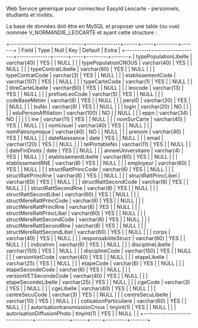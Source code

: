 Web Service générique pour connecteur EasyId Leocarte - personnels, étudiants et invités.

La base de données doit être en MySQL et proposer une table (ou vue) nommée V_NORMANDIE_LEOCARTE et ayant cette structure : 

+-------------------------------+--------------+------+-----+---------+-------+
| Field                         | Type         | Null | Key | Default | Extra |
+-------------------------------+--------------+------+-----+---------+-------+
| typePopulationLibelle         | varchar(40)  | YES  |     | NULL    |       |
| typePopulationCNOUS           | varchar(40)  | YES  |     | NULL    |       |
| typeContratLibelle            | varchar(60)  | YES  |     | NULL    |       |
| typeContratCode               | varchar(3)   | YES  |     | NULL    |       |
| etablissementCode             | varchar(107) | YES  |     | NULL    |       |
| typeCarteCode                 | varchar(1)   | YES  |     | NULL    |       |
| titreCarteLibelle             | varchar(60)  | YES  |     | NULL    |       |
| leocode                       | varchar(13)  | YES  |     | NULL    |       |
| prefixeLeoCode                | varchar(5)   | YES  |     | NULL    |       |
| codeBaseMetier                | varchar(8)   | YES  |     | NULL    |       |
| persID                        | varchar(30)  | YES  |     | NULL    |       |
| buNo                          | varchar(8)   | YES  |     | NULL    |       |
| login                         | varchar(20)  | NO   |     |         |       |
| eduPersonAffiliation          | varchar(100) | NO   |     | NULL    |       |
| eppn                          | varchar(34)  | NO   |     |         |       |
| ine                           | varchar(11)  | YES  |     | NULL    |       |
| nomSurCarte                   | varchar(40)  | YES  |     | NULL    |       |
| nomUsuel                      | varchar(40)  | YES  |     | NULL    |       |
| nomPatronymique               | varchar(40)  | NO   |     | NULL    |       |
| prenom                        | varchar(40)  | YES  |     | NULL    |       |
| dateNaissance                 | date         | YES  |     | NULL    |       |
| email                         | varchar(120) | YES  |     | NULL    |       |
| telPortableNo                 | varchar(11)  | YES  |     | NULL    |       |
| dateFinDroits                 | date         | YES  |     | NULL    |       |
| anneeUniversitaire            | varchar(4)   | YES  |     | NULL    |       |
| etablissementLibelle          | varchar(60)  | YES  |     | NULL    |       |
| etablissementRNE              | varchar(8)   | YES  |     | NULL    |       |
| employeur                     | varchar(60)  | YES  |     | NULL    |       |
| structRattPrincCode           | varchar(6)   | YES  |     | NULL    |       |
| structRattPrincRne            | varchar(8)   | YES  |     | NULL    |       |
| structRattPrincLibel          | varchar(60)  | YES  |     | NULL    |       |
| structRattSecondCode          | varchar(6)   | YES  |     | NULL    |       |
| structRattSecondRne           | varchar(8)   | YES  |     | NULL    |       |
| structRattSecondLibel         | varchar(60)  | YES  |     | NULL    |       |
| structMereRattPrincCode       | varchar(6)   | YES  |     | NULL    |       |
| structMereRattPrincRne        | varchar(8)   | YES  |     | NULL    |       |
| structMereRattPrincLibel      | varchar(60)  | YES  |     | NULL    |       |
| structMereRattSecondCode      | varchar(6)   | YES  |     | NULL    |       |
| structMereRattSecondRne       | varchar(8)   | YES  |     | NULL    |       |
| structMereRattSecondLibel     | varchar(60)  | YES  |     | NULL    |       |
| corps                         | varchar(40)  | YES  |     | NULL    |       |
| responsabiliteStruct          | varchar(60)  | YES  |     | NULL    |       |
| indiceInm                     | varchar(6)   | YES  |     | NULL    |       |
| disciplineLibelle             | varchar(150) | YES  |     | NULL    |       |
| disciplineCode                | varchar(150) | YES  |     | NULL    |       |
| versionVetCode                | varchar(40)  | YES  |     | NULL    |       |
| etapeLibelle                  | varchar(25)  | YES  |     | NULL    |       |
| etapeCode                     | varchar(6)   | YES  |     | NULL    |       |
| etapeSecondeCode              | varchar(6)   | YES  |     | NULL    |       |
| versionVETSecondeCode         | varchar(40)  | YES  |     | NULL    |       |
| etapeSecondeLibelle           | varchar(25)  | YES  |     | NULL    |       |
| cgeCode                       | varchar(3)   | YES  |     | NULL    |       |
| cgeLibelle                    | varchar(40)  | YES  |     | NULL    |       |
| centreSecuCode                | varchar(3)   | YES  |     | NULL    |       |
| centreSecuLibelle             | varchar(10)  | YES  |     | NULL    |       |
| cotisationParticuliere        | varchar(60)  | YES  |     | NULL    |       |
| autorisationtransmissionCrous | tinyint(1)   | YES  |     | NULL    |       |
| autorisationDiffusionPhoto    | tinyint(1)   | YES  |     | NULL    |       |
+-------------------------------+--------------+------+-----+---------+-------+
